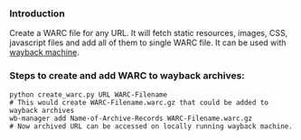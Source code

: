 ### Introduction

Create a WARC file for any URL. It will fetch static resources, images, CSS, javascript files and add all of them to single WARC file. It can be used with [wayback machine](https://hrbrmstr.github.io/wayback/index.html).

### Steps to create and add WARC to wayback archives:

    python create_warc.py URL WARC-Filename
    # This would create WARC-Filename.warc.gz that could be added to wayback archives
    wb-manager add Name-of-Archive-Records WARC-Filename.warc.gz
    # Now archived URL can be accessed on locally running wayback machine.
